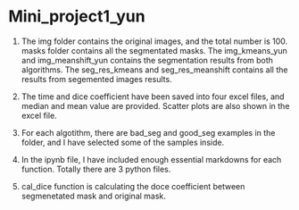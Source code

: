 # Mini_project1_yun

1. The img folder contains the original images, and the total number is 100. masks folder  		contains all the segmentated masks. 
	The img_kmeans_yun and img_meanshift_yun contains the segmentation results from both algorithms.
	The seg_res_kmeans and seg_res_meanshift contains all the results from segemented images results. 

2. The time and dice coefficient have been saved into four excel files, and median and mean 	value are provided. Scatter plots are also shown in the excel file. 

3. For each algotithm, there are bad_seg and good_seg examples in the folder, and I have 		selected some of the samples inside. 

4. In the ipynb file, I have included enough essential markdowns for each function. Totally 	there are 3 python files. 

5. cal_dice function is calculating the doce coefficient between segmenetated mask and  		original mask. 